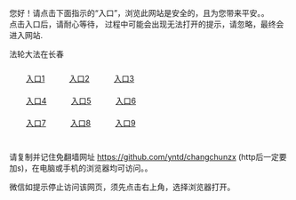 您好！请点击下面指示的“入口”，浏览此网站是安全的，且为您带来平安。。 <br/>
点击入口后，请耐心等待， 过程中可能会出现无法打开的提示，请忽略，最终会进入网站. </br>

法轮大法在长春<br/>
<div style="padding:10px"><a style="margin:20px" target="_blank" href="https://drhx09pds4o8m.cloudfront.net/2Qpsp?lqphjuc" id="ccLink1" rel="nofollow">入口1</a> <a target="_blank" style="margin:20px" href="https://d3o6ty1mjst2fk.cloudfront.net/2Qpsp?jtwvith" id="ccLink2" rel="nofollow">入口2</a> <a style="margin:20px" target="_blank" href="https://dxb8jcc42f1nh.cloudfront.net/2Qpsp?pgaxnn" id="ccLink3" rel="nofollow">入口3</a></div>

<div style="padding:10px" ><a style="margin:20px" target="_blank" href="https://drhx09pds4o8m.cloudfront.net/2Qpsp?lqphjuc" id="ccLink4" rel="nofollow">入口4</a> <a style="margin:20px" href="https://d3o6ty1mjst2fk.cloudfront.net/2Qpsp?jtwvith" target="_blank" id="ccLink5" rel="nofollow">入口5</a> <a style="margin:20px" href="https://dxb8jcc42f1nh.cloudfront.net/2Qpsp?pgaxnn" target="_blank" id="ccLink6" rel="nofollow">入口6</a></div>

<div style="padding:10px"><a style="margin:20px" target="_blank" href="https://drhx09pds4o8m.cloudfront.net/2Qpsp?lqphjuc" id="ccLink7" rel="nofollow">入口7</a> <a style="margin:20px" href="https://d3o6ty1mjst2fk.cloudfront.net/2Qpsp?jtwvith" target="_blank" id="ccLink8" rel="nofollow">入口8</a> <a style="margin:20px" target="_blank" href="https://dxb8jcc42f1nh.cloudfront.net/2Qpsp?pgaxnn" id="ccLink9" rel="nofollow">入口9</a></div>

<br/>



请复制并记住免翻墙网址 https://github.com/yntd/changchunzx (http后一定要加s)，在电脑或手机的浏览器均可访问。。<br/>

微信如提示停止访问该网页，须先点击右上角，选择浏览器打开。
